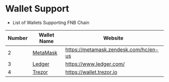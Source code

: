 # Wallet Support

* List of Wallets Supporting FNB Chain

| Number | Wallet Name              | Website |
|------ | ------------------- | ------------------------------ |
|2|[MetaMask](./wallet/metamask.md)|<https://metamask.zendesk.com/hc/en-us>|
|3|[Ledger](./wallet/ledger.md)|<https://www.ledger.com/>|
|4|[Trezor](./wallet/trezor.md)|<https://wallet.trezor.io>|
